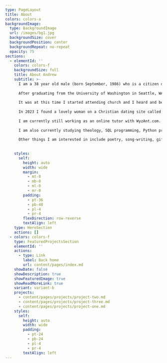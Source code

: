 ```yaml
---
type: PageLayout
title: About
colors: colors-a
backgroundImage:
  type: BackgroundImage
  url: /images/bg1.jpg
  backgroundSize: cover
  backgroundPosition: center
  backgroundRepeat: no-repeat
  opacity: 75
sections:
  - elementId: ''
    colors: colors-f
    backgroundSize: full
    title: About Andrew
    subtitle: >-
      I am a 38 year old male (born September, 1986) who is a citizen of the United States and am currently residing in the country of The Philippines.  I grew up spending copious amounts of time studying chess and teaching myself programming and how to use computers.  I also learned to love sports and enjoy physical activities like walking, hiking, playing tennis, playing various other sports (just for fun and for exercise and perhaps a little friendly competition).  
	  
	  After graduating from the University of Washington in Seattle, WA USA in 2008 with a B.S. in chemical engineering I got a job in process engineering and worked only for a short time before there was a major economic catastrophe in the USA which shaped many people's lives, including mine.  I was laid off less than 1 year after starting this first job out of college and I found myself questioning life and the purpose and meaning of it.
	  
	  It was at this time I started attending church and I heard and believed the gospel of Jesus Christ.  I was subsequently baptized in the summer of 2009 at age 23 and gave my life to God and his son Jesus Christ.  I subsequently found an obliquely related field of work with Honeywell Process Solutions and worked for them for about 3 years.  I was then offered an opportunity that after much deliberation I decided would be better for me in the future.  It was about 1 year after I accepted this job with a military contractor called GP Strategies working on a simulator of a process control system that I was baptized by the Holy Spirit, which profoundly changed my life even more than when I initially was introduced to Jesus and his saving grace.  It was at this time I received many spiritual blessings, witnessed many truly supernatural miracles and God brought me through a season "in the wilderness" where I had many trials and difficult times (including problems with mental health, homelessness, financial difficulties as a result, and tensions within my immediate family).  This started around 2013 and even as all this was happening I still continued to tutor math and continued to attend church and read the Holy Bible and pray always.  I didn't have it easy, but I learned a lot about God and I am very grateful for this time in my life because it taught me to prioritize and think clearly, with perspective, about my life.
	  
	  In 2023 I found a lovely woman on a Christian dating site called Plenty of Fish.  We got married after speaking to each other for about 9 months via video call, much praying and fasting and talking with our loved ones and trusted friends, months of pre-marital counselling offered through my church, and meeting each other in person in Cyprus where my wife happened to be working at the time (she is a citizen of the Philippines).  We are now approaching our two year anniversary in October of 2025 and we are both happily serving God in his kingdom together and serving our neighbors in our local community.  We attend Jesus is Lord church together on a regular basis but we ultimately worship God in the spirit and in truth and so we are not always in physical attendance at a particular church building, we believe God is everywhere and that we can worship him wherever we are.
	  
	  I am currently still working as an online tutor with WyzAnt.com.  I have expanded the subject areas I tutor as I have expanded the subject areas I am capable of explaining well.  I am not perfect but I do have a perfect rating on WyzAnt, 5.0/5 with hundreds of ratings and much positive feedback (https://www.wyzant.com/match/tutor/85283819).
	  
	  I am also currently studying theology, SQL programming, Python programming, chess, statistics (frequentist and Bayesian approaches), and I still enjoy taking experimental high range intelligence tests for the joy I get in solving the problems on them and remembering that God made me different from other people and that I need to work hard to share my unique abilities with others.
	  
	  Other things I am interested in include poetry, song-writing, gift-giving, personal health and fitness and nutrition, longevity, psychometrics in a general sense, investing, and learning other languages (although I will admit, this is not one of my strong abilities).
	  
	  
    styles:
      self:
        height: auto
        width: wide
        margin:
          - mt-0
          - mb-0
          - ml-0
          - mr-0
        padding:
          - pt-36
          - pb-48
          - pl-4
          - pr-4
        flexDirection: row-reverse
        textAlign: left
    type: HeroSection
    actions: []
  - colors: colors-f
    type: FeaturedProjectsSection
    elementId: ''
    actions:
      - type: Link
        label: Back home
        url: content/pages/index.md
    showDate: false
    showDescription: true
    showFeaturedImage: true
    showReadMoreLink: true
    variant: variant-b
    projects:
      - content/pages/projects/project-two.md
      - content/pages/projects/project-three.md
      - content/pages/projects/project-one.md
    styles:
      self:
        height: auto
        width: wide
        padding:
          - pt-24
          - pb-24
          - pl-4
          - pr-4
        textAlign: left
---
```

